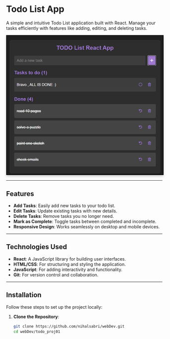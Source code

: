 # Todo List App

A simple and intuitive Todo List application built with React. Manage your tasks efficiently with features like adding, editing, and deleting tasks.

<div align="center">
  <img src="./screen.png" alt="Todo List App Screenshot" width="800" style="border: 2px solid #000; box-shadow: 0 4px 8px rgba(0, 0, 0, 0.2);" />
</div>


---

## Features

- **Add Tasks**: Easily add new tasks to your todo list.
- **Edit Tasks**: Update existing tasks with new details.
- **Delete Tasks**: Remove tasks you no longer need.
- **Mark as Complete**: Toggle tasks between completed and incomplete.
- **Responsive Design**: Works seamlessly on desktop and mobile devices.

---

## Technologies Used

- **React**: A JavaScript library for building user interfaces.
- **HTML/CSS**: For structuring and styling the application.
- **JavaScript**: For adding interactivity and functionality.
- **Git**: For version control and collaboration.

---

## Installation

Follow these steps to set up the project locally:

1. **Clone the Repository**:
   ```bash
   git clone https://github.com/nihalsabri/webDev.git
   cd webDev/todo_proj01

